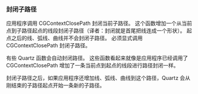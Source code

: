 ### 封闭子路径

应用程序调用 CGContextClosePath 封闭当前子路径。
这个函数增加一个从当前点到子路径起点的线段封闭子路径（译者：封闭就是首尾把线连成一个形状）。
起点之后的线、弧线、曲线并不会封闭子路径。
必须显式调用 CGContextClosePath 封闭子路径。

有些 Quartz 函数会自动封闭路径。
这些函数看起来就像是应用程序已经调用了 CGContextClosePath 增加了一条当前点到起点的线段进行路径封闭一样。

封闭子路径之后，如果应用程序还增加线、弧线、曲线到这个路径，Quartz 会从刚结束的子路径起点开始一条新的子路径。
